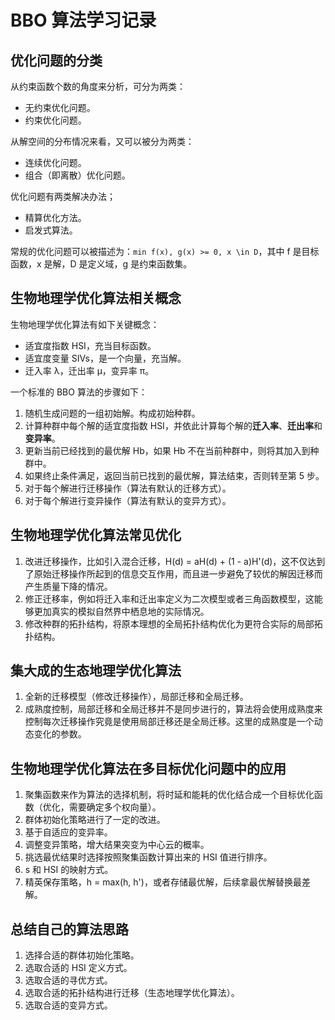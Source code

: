 # BBO 算法学习记录

## 优化问题的分类
从约束函数个数的角度来分析，可分为两类：
* 无约束优化问题。
* 约束优化问题。


从解空间的分布情况来看，又可以被分为两类：
* 连续优化问题。
* 组合（即离散）优化问题。


优化问题有两类解决办法；
* 精算优化方法。
* 启发式算法。


常规的优化问题可以被描述为：`min f(x), g(x) >= 0, x \in D`，其中 f 是目标函数，x 是解，D 是定义域，g 是约束函数集。

## 生物地理学优化算法相关概念
生物地理学优化算法有如下关键概念：
* 适宜度指数 HSI，充当目标函数。
* 适宜度变量 SIVs，是一个向量，充当解。
* 迁入率 λ，迁出率 μ，变异率 π。

一个标准的 BBO 算法的步骤如下：
1. 随机生成问题的一组初始解。构成初始种群。
2. 计算种群中每个解的适宜度指数 HSI，并依此计算每个解的**迁入率**、**迁出率**和**变异率**。
3. 更新当前已经找到的最优解 Hb，如果 Hb 不在当前种群中，则将其加入到种群中。
4. 如果终止条件满足，返回当前已找到的最优解，算法结束，否则转至第 5 步。
5. 对于每个解进行迁移操作（算法有默认的迁移方式）。
6. 对于每个解进行变异操作（算法有默认的变异方式）。


## 生物地理学优化算法常见优化
1. 改进迁移操作，比如引入混合迁移，H(d) = aH(d) + (1 - a)H'(d)，这不仅达到了原始迁移操作所起到的信息交互作用，而且进一步避免了较优的解因迁移而产生质量下降的情况。
2. 修正迁移率，例如将迁入率和迁出率定义为二次模型或者三角函数模型，这能够更加真实的模拟自然界中栖息地的实际情况。
3. 修改种群的拓扑结构，将原本理想的全局拓扑结构优化为更符合实际的局部拓扑结构。


## 集大成的生态地理学优化算法
1. 全新的迁移模型（修改迁移操作），局部迁移和全局迁移。
2. 成熟度控制，局部迁移和全局迁移并不是同步进行的，算法将会使用成熟度来控制每次迁移操作究竟是使用局部迁移还是全局迁移。这里的成熟度是一个动态变化的参数。


## 生物地理学优化算法在多目标优化问题中的应用
1. 聚集函数来作为算法的选择机制，将时延和能耗的优化结合成一个目标优化函数（优化，需要确定多个权向量）。
2. 群体初始化策略进行了一定的改进。
3. 基于自适应的变异率。
4. 调整变异策略，增大结果突变为中心云的概率。
5. 挑选最优结果时选择按照聚集函数计算出来的 HSI 值进行排序。
6. s 和 HSI 的映射方式。
7. 精英保存策略，h = max(h, h')，或者存储最优解，后续拿最优解替换最差解。

## 总结自己的算法思路
1. 选择合适的群体初始化策略。
2. 选取合适的 HSI 定义方式。
3. 选取合适的寻优方式。
4. 选取合适的拓扑结构进行迁移（生态地理学优化算法）。
5. 选取合适的变异方式。
